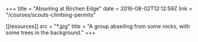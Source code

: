 +++
title = "Abseiling at Birchen Edge"
date = 2016-08-02T12:12:59Z
link = "/courses/scouts-climbing-permits"

[[resources]]
    src = "*.jpg"
    title = "A group abseiling from some rocks, with some trees in the background."
+++
